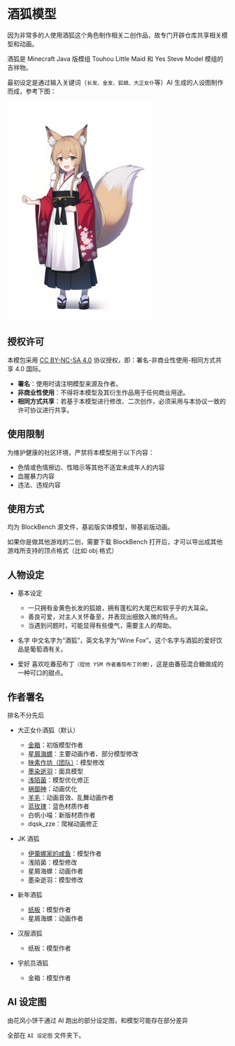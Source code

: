 # 酒狐模型

因为非常多的人使用酒狐这个角色制作相关二创作品，故专门开辟仓库共享相关模型和动画。

酒狐是 Minecraft Java 版模组 Touhou Little Maid 和 Yes Steve Model 模组的吉祥物。

最初设定是通过输入关键词（`长发、金发、狐娘、大正女仆`等）AI 生成的人设图制作而成，参考下图：

<img src="https://raw.githubusercontent.com/TartaricAcid/WineFoxModel/refs/heads/main/AI%20%E4%BA%BA%E8%AE%BE%E5%9B%BE/%E9%85%92%E7%8B%90%E5%88%9D%E7%89%88%20AI%20%E4%BA%BA%E8%AE%BE%E5%9B%BE.jpg" height="500px" alt="img"></img>

## 授权许可

本模包采用 [CC BY-NC-SA 4.0](https://creativecommons.org/licenses/by-nc-sa/4.0/deed.zh) 协议授权，即：署名-非商业性使用-相同方式共享 4.0 国际。

- **署名**：使用时请注明模型来源及作者。
- **非商业性使用**：不得将本模型及其衍生作品用于任何商业用途。
- **相同方式共享**：若基于本模型进行修改、二次创作，必须采用与本协议一致的许可协议进行共享。

## 使用限制

为维护健康的社区环境，严禁将本模型用于以下内容：

- 色情或色情擦边、性暗示等其他不适宜未成年人的内容
- 血腥暴力内容
- 违法、违规内容

## 使用方式

均为 BlockBench 源文件，基岩版实体模型，带基岩版动画。

如果你是做其他游戏的二创，需要下载 BlockBench 打开后，才可以导出成其他游戏所支持的顶点格式（比如 obj 格式）

## 人物设定
- 基本设定
    - 一只拥有金黄色长发的狐娘，拥有蓬松的大尾巴和软乎乎的大耳朵。
    - 善良可爱，对主人关怀备至，并表现出细致入微的特点。
    - 当遇到问题时，可能显得有些傻气，需要主人的帮助。
    
- 名字
中文名字为“酒狐”，英文名字为“Wine Fox”。这个名字与酒狐的爱好饮品是葡萄酒有关。

- 爱好
喜欢吃番茄布丁`（捏他 YSM 作者番茄布丁的梗）`，这是由番茄混合糖做成的一种可口的甜点。

## 作者署名

排名不分先后

- 大正女仆酒狐（默认）
    - [金箱](https://space.bilibili.com/393110)：初版模型作者
    - [星屑海螺](https://space.bilibili.com/14975572)：主要动画作者、部分模型修改
    - [映素作坊（团队）](https://space.bilibili.com/400235810)：模型修改
    - [墨染逝羽](https://space.bilibili.com/5718046)：面具模型
    - [浅陌菌](https://space.bilibili.com/24513198)：模型优化修正
    - [祸御神](https://space.bilibili.com/164557734)：动画优化
    - [羊毛](https://space.bilibili.com/85335217)：动画音效、乱舞动画作者
    - [蓝玫瑰](https://space.bilibili.com/11814817)：蓝色材质作者
    - 白帆小喵：新版材质作者
    - dqsk_zze：爬梯动画修正

- JK 酒狐
    - [伊蕾娜家的咸鱼](https://space.bilibili.com/20682514)：模型作者
    - 浅陌菌：模型修改
    - 星屑海螺：动画作者
    - 墨染逝羽：模型修改

- 新年酒狐
    - [纸板](https://space.bilibili.com/29208164)：模型作者
    - 星屑海螺：动画作者

- 汉服酒狐
	- 纸板：模型作者

- 宇航员酒狐
	- 金箱：模型作者

## AI 设定图

由花风小饼干通过 AI 跑出的部分设定图，和模型可能存在部分差异

全部在 `AI 设定图` 文件夹下。
